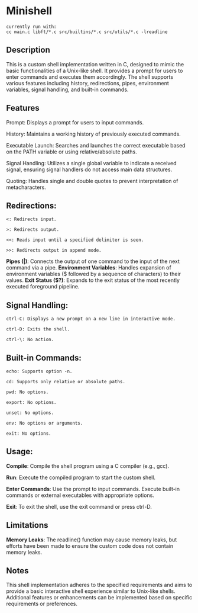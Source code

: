 # Minishell
```
currently run with:
cc main.c libft/*.c src/builtins/*.c src/utils/*.c -lreadline
```
## Description
This is a custom shell implementation written in C, designed to mimic the basic functionalities of a Unix-like shell. It provides a prompt for users to enter commands and executes them accordingly. The shell supports various features including history, redirections, pipes, environment variables, signal handling, and built-in commands.

## Features
Prompt: Displays a prompt for users to input commands.

History: Maintains a working history of previously executed commands.

Executable Launch: Searches and launches the correct executable based on the PATH variable or using relative/absolute paths.

Signal Handling: Utilizes a single global variable to indicate a received signal, ensuring signal handlers do not access main data structures.

Quoting: Handles single and double quotes to prevent interpretation of metacharacters.

## Redirections:

```<: Redirects input.```

```>: Redirects output.```

```<<: Reads input until a specified delimiter is seen.```

```>>: Redirects output in append mode.```

**Pipes (|)**: Connects the output of one command to the input of the next command via a pipe.
**Environment Variables**: Handles expansion of environment variables ($ followed by a sequence of characters) to their values.
**Exit Status ($?)**: Expands to the exit status of the most recently executed foreground pipeline.

## Signal Handling:

```ctrl-C: Displays a new prompt on a new line in interactive mode.```

```ctrl-D: Exits the shell.```

```ctrl-\: No action.```

## Built-in Commands:
```echo: Supports option -n.```

```cd: Supports only relative or absolute paths.```

```pwd: No options.```

```export: No options.```

```unset: No options.```

```env: No options or arguments.```

```exit: No options.```

## Usage:

**Compile**: Compile the shell program using a C compiler (e.g., gcc).

**Run**: Execute the compiled program to start the custom shell.

**Enter Commands**: Use the prompt to input commands. Execute built-in commands or external executables with appropriate options.

**Exit**: To exit the shell, use the exit command or press ctrl-D.

## Limitations
**Memory Leaks**: The readline() function may cause memory leaks, but efforts have been made to ensure the custom code does not contain memory leaks.

## Notes
This shell implementation adheres to the specified requirements and aims to provide a basic interactive shell experience similar to Unix-like shells.
Additional features or enhancements can be implemented based on specific requirements or preferences.
